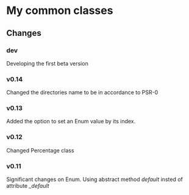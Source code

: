 My common classes
=================

Changes
-------

### dev ###
Developing the first beta version

### v0.14 ###
Changed the directories name to be in accordance to PSR-0

### v0.13 ###
Added the option to set an Enum value by its index.

### v0.12 ###
Changed Percentage class

### v0.11 ###
Significant changes on Enum.
Using abstract method <i>default</i> insted of attribute <i>_default</i>